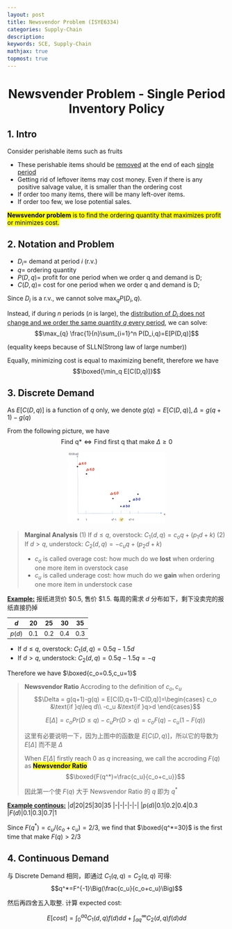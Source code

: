 ```yaml
---
layout: post
title: Newsvendor Problem (ISYE6334)
categories: Supply-Chain
description:
keywords: SCE, Supply-Chain
mathjax: true
topmost: true
---
```


<center>

# Newsvender Problem - Single Period Inventory Policy
</center>

## 1. Intro
Consider perishable items such as fruits
- These perishable items should be <u>removed</u> at the end of each <u>single period</u>
- Getting rid of leftover items may cost money. Even if there is any positive salvage value, it is smaller than the ordering cost
- If order too many items, there will be many left-over items.
- If order too few, we lose potential sales.

<span style="background-color: yellow; color: black;">**Newsvendor problem** is to find the ordering quantity that maximizes profit or minimizes cost.</span>


## 2. Notation and Problem
- $D_i=$ demand at period $i$ (r.v.)
- $q=$ ordering quantity
- $P(D,q)=$ profit for one period when we order q and demand is D;
- $C(D,q)=$ cost for one period when we order q and demand is D;

Since $D_i$ is a r.v., we cannot solve $\max_q P(D_i,q)$.

Instead, if during $n$ periods ($n$ is large), the <u>distribution of $D_i$ does not change and we order the same quantity $q$ every period</u>, we can solve:
$$\max_{q} \frac{1}{n}\sum_{i=1}^n P(D_i,q)=E[P(D,q)]$$

(equality keeps because of SLLN(Strong law of large number))

Equally, minimizing cost is equal to maximizing benefit, therefore we have
$$\boxed{\min_q E[C(D,q)]}$$

## 3. Discrete Demand
As $E[C(D,q)]$ is a function of $q$ only, we denote $g(q)=E[C(D,q)], \Delta=g(q+1)-g(q)$

From the following picture, we have
$$\text{Find q*}\iff\text{Find first q that make }\Delta\geq 0$$
<center>
    <img src="/images/2022-11/pic0419.jpeg" width="45%">
</center>

> **Marginal Analysis**
> (1) If $d\leq q$, overstock: $C_1(d,q)=c_oq+(p_1d+k)$
> (2) If $d> q$, understock: $C_2(d,q)=-c_uq+(p_2d+k)$
> - $c_o$ is called overage cost: how much do we **lost** when ordering one more item in overstock case
> - $c_u$ is called underage cost: how much do we **gain** when ordering one more item in understock case

**<u>Example:</u>** 报纸进货价 \$0.5, 售价 \$1.5. 每周的需求 $d$ 分布如下，剩下没卖完的报纸直接扔掉

|$d$|20|25|30|35
|-|-|-|-|-|
|$p(d)$|0.1|0.2|0.4|0.3

- If $d\leq q$, overstock: $C_1(d,q)=0.5q-1.5d$
- If $d>q$, understock: $C_2(d,q)=0.5q-1.5q=-q$

Therefore we have $\boxed{c_o=0.5,c_u=1}$

> **Newsvendor Ratio**
> Accroding to the definition of $c_o,c_u$
> $$\Delta = g(q+1)-g(q) = E[C(D,q+1)-C(D,q)]=\begin{cases}
c_o &\text{if }q\leq d\\
-c_u &\text{if }q>d
\end{cases}$$
>
> $$E[\Delta]=c_oPr(D\leq q)-c_uPr(D>q)=c_oF(q)-c_u(1-F(q))$$
> 
> 这里有必要说明一下，因为上图中的函数是 $E[C(D,q)]$，所以它的导数为 $E[\Delta]$ 而不是 $\Delta$
> 
> When $E[\Delta]$ firstly reach 0 as $q$ increasing, we call the accroding $F(q)$ as <span style="background-color: yellow; color: black;">**Newsvendor Ratio**</span>
> $$\boxed{F(q^*)=\frac{c_u}{c_o+c_u}}$$
> 
> 因此第一个使 $F(q)$ 大于 Newsvendor Ratio 的 $q$ 即为 $q^*$

**<u>Example continous:</u>**
|$d$|20|25|30|35
|-|-|-|-|-|
|$p(d)$|0.1|0.2|0.4|0.3
|$F(d)$|0.1|0.3|0.7|1

Since $F(q^*)=c_u/(c_o+c_u)=2/3$, we find that $\boxed{q^*=30}$ is the first time that make $F(q)>2/3$


## 4. Continuous Demand

与 Discrete Demand 相同，即通过 $C_1(q,q)=C_2(q,q)$ 可得:
$$q^*=F^{-1}\Big(\frac{c_u}{c_o+c_u}\Big)$$

然后再四舍五入取整. 计算 expected cost:

$$E[cost]=\int_0^{aq}C_1(d,q)f(d)dd + \int_{aq}^{\infty}C_2(d,q)f(d)dd$$
